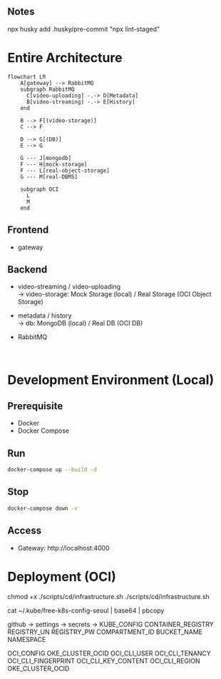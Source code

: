 ## Notes

npx husky add .husky/pre-commit "npx lint-staged"

# Entire Architecture

```mermaid
flowchart LR
    A[gateway] --> RabbitMQ
    subgraph RabbitMQ
      C[video-uploading] -.-> D[Metadata]
      B[video-streaming] -.-> E[History]
    end

    B --> F[(video-storage)]
    C --> F

    D --> G[(DB)]
    E --> G

    G --- J[mongodb]
    F --- H[mock-storage]
    F --- L[real-object-storage]
    G --- M[real-DBMS]

    subgraph OCI
      L
      M
    end
```

## Frontend

- gateway

## Backend

- video-streaming / video-uploading \
  -> video-storage: Mock Storage (local) / Real Storage (OCI Object Storage)

- metadata / history \
  -> db: MongoDB (local) / Real DB (OCI DB)

- RabbitMQ

<br>

# Development Environment (Local)

## Prerequisite

- Docker
- Docker Compose

## Run

```bash
docker-compose up --build -d
```

## Stop

```bash
docker-compose down -v
```

## Access

- Gateway: http://localhost:4000

# Deployment (OCI)

chmod +x ./scripts/cd/infrastructure.sh
./scripts/cd/infrastructure.sh

cat ~/.kube/free-k8s-config-seoul | base64 | pbcopy

github -> settings -> secrets ->
KUBE_CONFIG
CONTAINER_REGISTRY
REGISTRY_UN
REGISTRY_PW
COMPARTMENT_ID
BUCKET_NAME
NAMESPACE

OCI_CONFIG
OKE_CLUSTER_OCID
OCI_CLI_USER
OCI_CLI_TENANCY
OCI_CLI_FINGERPRINT
OCI_CLI_KEY_CONTENT
OCI_CLI_REGION
OKE_CLUSTER_OCID
